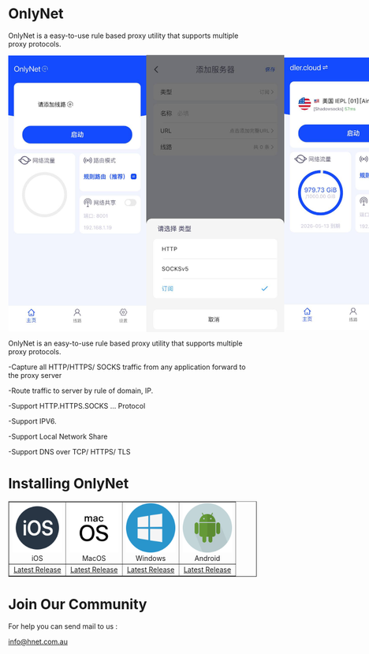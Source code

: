 # OnlyNet
OnlyNet is a easy-to-use rule based proxy utility that supports multiple proxy protocols.
<div style="display: flex; align-items: center;"> 
  <img src="https://github.com/onlynet-dev/onlynet/blob/main/docs/icon/app-1.jpg?raw=true" alt="image" style="width:280px;" /> 
  <img src="https://github.com/onlynet-dev/onlynet/blob/main/docs/icon/app-2.jpg?raw=true" alt="image" style="width:280px;" /> 
  <img src="https://github.com/onlynet-dev/onlynet/blob/main/docs/icon/app-3.jpg?raw=true" alt="image" style="width:280px;" /> 
</div>

OnlyNet is an easy-to-use rule based proxy utility that supports multiple proxy protocols.

-Capture all HTTP/HTTPS/ SOCKS traffic from any application forward to the proxy server

-Route traffic to server by rule of domain, IP.

-Support HTTP.HTTPS.SOCKS … Protocol

-Support IPV6.

-Support Local Network Share

-Support DNS over TCP/ HTTPS/ TLS


# Installing OnlyNet

<table border="1" cellspacing="0" cellpadding="10"> 
	<tr> <td align="center"> <img src="https://raw.githubusercontent.com/onlynet-dev/onlynet/4349b558fedb34a825e713df5295c37702a524c4/docs/icon/ios.svg" alt="iOS" style="width:100px;"><br> iOS </td> 
		<td align="center"> <img src="https://raw.githubusercontent.com/onlynet-dev/onlynet/4349b558fedb34a825e713df5295c37702a524c4/docs/icon/macos.svg" alt="MacOS" style="width:100px;"><br> MacOS </td>
		<td align="center"> <img src="https://raw.githubusercontent.com/onlynet-dev/onlynet/4349b558fedb34a825e713df5295c37702a524c4/docs/icon/windows.svg" alt="Windows" style="width:100px;"><br> Windows </td> 
		<td align="center"> <img src="https://raw.githubusercontent.com/onlynet-dev/onlynet/4349b558fedb34a825e713df5295c37702a524c4/docs/icon/android.svg" alt="Android" style="width:100px;"><br> Android </td> 
  </tr>
	<tr> 
    <td align="center"> <a href="https://apps.apple.com/au/app/onlynet/id6502987522">Latest Release</a> </td> 
	  <td align="center"> <a href="https://apps.apple.com/au/app/onlynet/id6502987522">Latest Release</a> </td> 
	  <td align="center"> <a href="https://apps.apple.com/au/app/onlynet/id6502987522">Latest Release</a> </td> 
	  <td align="center"> <a href="https://apps.apple.com/au/app/onlynet/id6502987522">Latest Release</a> </td> 
  </tr> 
</table>

# Join Our Community
 
  For help you can send mail to us : <p> <a href="mailto:info@hnet.com.au">info@hnet.com.au</a> </p>


<br />
<br />
<br />
<br />
<br />



  
